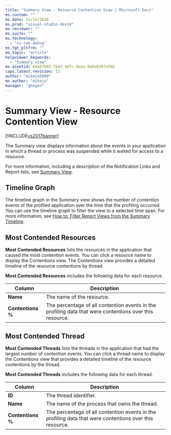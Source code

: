 ```yaml
---
title: "Summary View - Resource Contention View | Microsoft Docs"
ms.custom: ""
ms.date: 11/15/2016
ms.prod: "visual-studio-dev14"
ms.reviewer: ""
ms.suite: ""
ms.technology: 
  - "vs-ide-debug"
ms.tgt_pltfrm: ""
ms.topic: "article"
helpviewer_keywords: 
  - "Summary view"
ms.assetid: 6da57b83-7b42-4d7c-9aea-8e0a830faf6b
caps.latest.revision: 13
author: "mikejo5000"
ms.author: "mikejo"
manager: "ghogen"
---
```

# Summary View - Resource Contention View
[!INCLUDE[vs2017banner](../includes/vs2017banner.md)]

The Summary view displays information about the events in your application in which a thread or process was suspended while it waited for access to a resource.  
  
 For more information, including a description of the Notification Links and Report lists, see [Summary View](../profiling/summary-view.md).  
  
## Timeline Graph  
 The timeline graph in the Summary view shows the number of contention events of the profiled application over the time that the profiling occurred. You can use the timeline graph to filter the view to a selected time span. For more information, see [How to: Filter Report Views from the Summary Timeline](../profiling/how-to-filter-report-views-from-the-summary-timeline.md).  
  
## Most Contended Resources  
 **Most Contended Resources** lists the resources in the application that caused the most contention events. You can click a resource name to display the Contentions view. The Contentions view provides a detailed timeline of the resource contentions by thread.  
  
 **Most Contended Resources** includes the following data for each resource.  
  
|Column|Description|  
|------------|-----------------|  
|**Name**|The name of the resource.|  
|**Contentions %**|The percentage of all contention events in the profiling data that were contentions over this resource.|  
  
## Most Contended Thread  
 **Most Contended Threads** lists the threads in the application that had the largest number of contention events. You can click a thread name to display the Contentions view that provides a detailed timeline of the resource contentions by the thread.  
  
 **Most Contended Threads** includes the following data for each thread.  
  
|Column|Description|  
|------------|-----------------|  
|**ID**|The thread identifier.|  
|**Name**|The name of the process that owns the thread.|  
|**Contentions %**|The percentage of all contention events in the profiling data that were contentions over this resource.|



